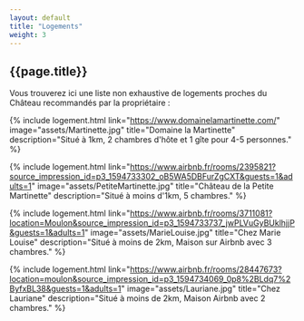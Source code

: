 ```yaml
---
layout: default
title: "Logements"
weight: 3
---
```


## {{page.title}}

Vous trouverez ici une liste non exhaustive de logements proches du Château recommandés par la propriétaire :

{% 
  include logement.html 
  link="https://www.domainelamartinette.com/" 
  image="assets/Martinette.jpg" 
  title="Domaine la Martinette" 
  description="Situé à 1km, 2 chambres d'hôte et 1 gîte pour 4-5 personnes."
%}

{% 
  include logement.html 
  link="https://www.airbnb.fr/rooms/2395821?source_impression_id=p3_1594733302_oB5WA5DBFurZgCXT&guests=1&adults=1" 
  image="assets/PetiteMartinette.jpg" 
  title="Château de la Petite Martinette" 
  description="Situé à moins d'1km, 5 chambres."
%}

{% 
  include logement.html 
  link="https://www.airbnb.fr/rooms/3711081?location=Moulon&source_impression_id=p3_1594733737_jwPLVuGyBUklhjjP&guests=1&adults=1" 
  image="assets/MarieLouise.jpg" 
  title="Chez Marie Louise" 
  description="Situé à moins de 2km, Maison sur Airbnb avec 3 chambres."
%}

{% 
  include logement.html 
  link="https://www.airbnb.fr/rooms/28447673?location=moulon&source_impression_id=p3_1594734069_0p8%2BLdq7%2ByfxBL38&guests=1&adults=1" 
  image="assets/Lauriane.jpg" 
  title="Chez Lauriane" 
  description="Situé à moins de 2km, Maison Airbnb avec 2 chambres."
%}
